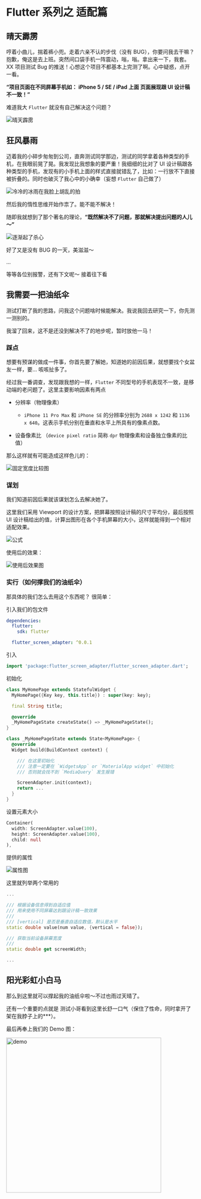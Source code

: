 # Flutter 系列之 适配篇

## 晴天霹雳

哼着小曲儿，揣着裤小兜。走着六亲不认的步伐（没有 BUG），你要问我去干嘛？抱歉，俺这是去上班。突然间口袋手机一阵震动，嗡，嗡。拿出来一下，我套。XX 项目测试 Bug 的推送！心想这个项目不都基本上完测了啊。心中疑惑，点开一看。

**“项目页面在不同屏幕手机如： iPhone 5 / SE / iPad 上面 页面展现跟 UI 设计稿不一致！”**

难道我大 `Flutter` 就没有自己解决这个问题？

<img src="https://github.com/lqk9511/gallery/blob/master/blog/flutter/thunder.jpeg?raw=true" alt="晴天霹雳">

## 狂风暴雨

迈着我的小碎步匆匆到公司，直奔测试同学那边，测试的同学拿着各种类型的手机，在我眼前晃了晃。我发现比我想象的要严重！我细细的比对了 UI 设计稿跟各种类型的手机，发现有的小手机上面的样式直接就错乱了，比如：一行放不下直接被折叠的。同时也破灭了我心中的小确幸（妄想 `Flutter` 自己做了）

<img src="https://github.com/lqk9511/gallery/blob/master/blog/flutter/20200303033130802.gif?raw=true" alt="冷冷的冰雨在我脸上胡乱的拍">

然后我的惰性思维开始作祟了。能不能不解决！

随即我就想到了那个著名的理论，**“既然解决不了问题，那就解决提出问题的人儿～”**

<img src="https://github.com/lqk9511/gallery/blob/master/blog/flutter/killyou.gif?raw=true" alt="逐渐起了杀心">

好了又是没有 BUG 的一天，美滋滋～

...

等等各位别报警，还有下文呢～ 接着往下看

## 我需要一把油纸伞

测试打断了我的思路，问我这个问题啥时候能解决。我说我回去研究一下，你先测一测别的。

我溜了回来，这不是还没到解决不了的地步呢，暂时放他一马！

### 踩点

想要有预谋的做成一件事，你首先要了解她，知道她的前因后果，就想要找个女盆友一样，要... 咳咳扯多了。

经过我一番调查，发现跟我想的一样，`Flutter` 不同型号的手机表现不一致，是移动端的老问题了。这里主要影响因素有两点

- 分辨率（物理像素）

  - `iPhone 11 Pro Max` 和 `iPhone SE` 的分辨率分别为 `2688 x 1242` 和 `1136 x 640`。这表示手机分别在垂直和水平上所具有的像素点数。

- 设备像素比 （`device pixel ratio` 简称 `dpr` 物理像素和设备独立像素的比值）

那么这样就有可能造成这样色儿的：

<img src="https://github.com/lqk9511/gallery/blob/master/blog/flutter/WX20201104-104544.png?raw=true" alt="固定宽度比较图">

### 谋划

我们知道前因后果就该谋划怎么去解决她了。

这里我们采用 Viewport 的设计方案，把屏幕按照设计稿的尺寸平均分，最后按照 UI 设计稿给出的值，计算出图形在各个手机屏幕的大小，这样就能得到一个相对适配效果。

<img src="https://github.com/lqk9511/gallery/blob/master/blog/flutter/WX20201104-113112.png?raw=true" alt="公式">

使用后的效果：

<img src="https://github.com/lqk9511/gallery/blob/master/blog/flutter/WX20201104-113713.png?raw=true" alt="使用后效果图">

### 实行（如何撑我们的油纸伞）

那具体的我们怎么去用这个东西呢？ 很简单：

引入我们的包文件

```yaml
dependencies:
  flutter:
    sdk: flutter

  flutter_screen_adapter: ^0.0.1
```

引入

```dart
import 'package:flutter_screen_adapter/flutter_screen_adapter.dart';
```

初始化

```dart
class MyHomePage extends StatefulWidget {
  MyHomePage({Key key, this.title}) : super(key: key);

  final String title;

  @override
  _MyHomePageState createState() => _MyHomePageState();
}

class _MyHomePageState extends State<MyHomePage> {
  @override
  Widget build(BuildContext context) {

    /// 在这里初始化
    /// 注意一定要在 `WidgetsApp` or `MaterialApp widget` 中初始化
    /// 否则就会找不到 `MediaQuery` 发生报错

    ScreenAdapter.init(context);
    return ...
  }
}
```

设置元素大小

```dart
Container(
  width: ScreenAdapter.value(100),
  height: ScreenAdapter.value(100),
  child: null
),
```

提供的属性

<img src="https://github.com/lqk9511/gallery/blob/master/blog/flutter/WX20201104-142815@2x.png?raw=true" alt="属性图"  >

这里就列举两个常用的

```dart
...

/// 根据设备信息得到自适应值
/// 用来使用不同屏幕达到跟设计稿一致效果
///
/// [vertical] 是否是垂直自适应数值，默认是水平
static double value(num value, {vertical = false});

/// 获取当前设备屏幕宽度
///
static double get screenWidth;

...
```

## 阳光彩虹小白马

那么到这里就可以撑起我的油纸伞啦～不过也雨过天晴了。

还有一个重要的点就是 测试小哥看到这里长舒一口气（保住了性命，同时拿开了架在我脖子上的\*\*\*）。

最后再奉上我们的 Demo 图：

<img src="https://github.com/lqk9511/gallery/blob/master/blog/flutter/demo.png?raw=true" alt="demo" width="414px" >
